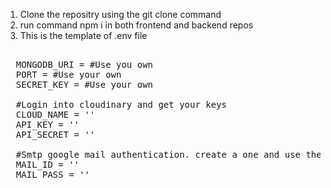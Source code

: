 1. Clone the repositry using the git clone command
2. run command npm i in both frontend and backend repos
3. This is the template of .env file
<pre>  
  MONGODB_URI = #Use you own
  PORT = #Use your own
  SECRET_KEY = #Use your own
  
  #Login into cloudinary and get your keys 
  CLOUD_NAME = ''
  API_KEY = ''
  API_SECRET = ''
  
  #Smtp google mail authentication. create a one and use them
  MAIL_ID = ''
  MAIL_PASS = ''
</pre>
